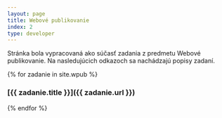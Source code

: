 ```yaml
---
layout: page
title: Webové publikovanie
index: 2
type: developer
---
```


Stránka bola vypracovaná ako súčasť zadania z predmetu Webové publikovanie. Na nasledujúcich odkazoch sa nachádzajú popisy zadaní.

{% for zadanie in site.wpub %}
### [{{ zadanie.title }}]({{ zadanie.url }})
{% endfor %}